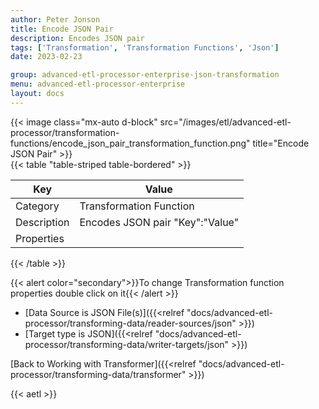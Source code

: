 ```yaml
---
author: Peter Jonson
title: Encode JSON Pair
description: Encodes JSON pair
tags: ['Transformation', 'Transformation Functions', 'Json']
date: 2023-02-23

group: advanced-etl-processor-enterprise-json-transformation
menu: advanced-etl-processor-enterprise
layout: docs
---
```


{{< image class="mx-auto d-block"  src="/images/etl/advanced-etl-processor/transformation-functions/encode_json_pair_transformation_function.png" title="Encode JSON Pair" >}}
\
{{< table "table-striped table-bordered" >}}

| Key         | Value                           |
| ----------- | ------------------------------- |
| Category    | Transformation Function         |
| Description | Encodes JSON pair "Key":"Value" |
| Properties  |                                 |

{{< /table >}}

{{< alert color="secondary">}}To change Transformation function properties double click on it{{< /alert >}}

- [Data Source is JSON File(s)]({{<relref "docs/advanced-etl-processor/transforming-data/reader-sources/json" >}})
- [Target type is JSON]({{<relref "docs/advanced-etl-processor/transforming-data/writer-targets/json" >}})

[Back to Working with Transformer]({{<relref "docs/advanced-etl-processor/transforming-data/transformer" >}})

{{< aetl >}}
